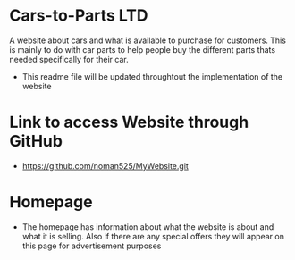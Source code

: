 # Cars-to-Parts LTD
A website about cars and what is available to purchase for customers. This is mainly to do with car parts to help people buy the different parts thats needed specifically for their car. 

* This readme file will be updated throughtout the implementation of the website

# Link to access Website through GitHub

* https://github.com/noman525/MyWebsite.git

# Homepage

* The homepage has information about what the website is about and what it is selling. Also if there are any special offers they will appear on this page for advertisement purposes




